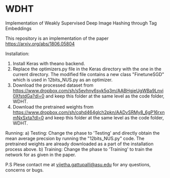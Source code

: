 # WDHT
Implementation of Weakly Supervised Deep Image Hashing through Tag Embeddings


This repository is an implementation of the paper https://arxiv.org/abs/1806.05804

Installation:
1. Install Keras with theano backend. 
2. Replace the optimizers.py file in the Keras directory with the one in the current directory. The modified file contains a new class "FinetuneSGD" which is used in 12bits_NUS.py as an optimizer. 
3. Download the processed dataset from https://www.dropbox.com/sh/s5evhny6syk5q3m/AABHgjeUgWBa9Lnvi0XfstdGa?dl=0 and keep this folder at the same level as the code folder, WDHT.
4. Download the pretrained weights from https://www.dropbox.com/sh/cqhd464glch2pkn/AADvSRMy8_6gP16rxnmNxSxta?dl=0 and keep this folder at the same level as the code folder, WDHT. 

Running:
a) Testing: Change the phase to 'Testing' and directly obtain the mean average precsion by running the "12bits_NUS.py" code. The pretrained weights are already downloaded as a part of the installation process above. 
b) Training: Change the phase to 'Training' to train the network for as given in the paper. 


P.S 
Plese contact me at vijetha.gattupalli@asu.edu for any questions, concerns or bugs. 
